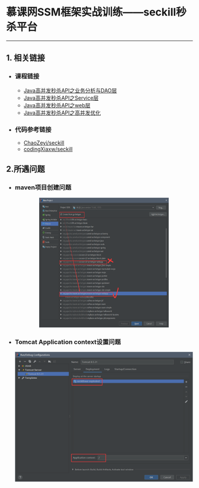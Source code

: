 # 慕课网SSM框架实战训练——seckill秒杀平台
---

##  1. 相关链接
- ###  课程链接
    - [Java高并发秒杀API之业务分析与DAO层](https://www.imooc.com/learn/587)
    - [Java高并发秒杀API之Service层](https://www.imooc.com/learn/631)
    - [Java高并发秒杀API之web层](https://www.imooc.com/learn/630)
    - [Java高并发秒杀API之高并发优化](https://www.imooc.com/learn/632)
- ###  代码参考链接
	- [ChaoZeyi/seckill](https://github.com/ChaoZeyi/seckill)
	- [codingXiaxw/seckill](https://github.com/codingXiaxw/seckill)

##  2.所遇问题
   - ### maven项目创建问题
     <div align=center>
        <img width="350" height="350" src="https://github.com/NAMZseng/seckill/raw/master/readme_img/maven项目选择.png"/>
     </div>
  - ### Tomcat Application context设置问题
	 ![Application contest设置](https://github.com/NAMZseng/seckill/raw/master/readme_img/Application_Contest设置.png)
	 

